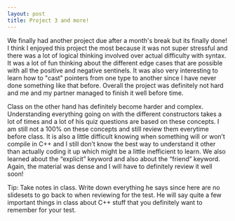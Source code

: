 ```yaml
---
layout: post
title: Project 3 and more!
---
```

We finally had another project due after a month's break but its finally done! I think I enjoyed this project the most because it was not super stressful and there was a lot of logical thinking involved over actual difficulty with syntax. It was a lot of fun thinking about the different edge cases that are possible with all the positive and negative sentinels. It was also very interesting to learn how to "cast" pointers from one type to another since I have never done something like that before. Overall the project was definitely not hard and me and my partner managed to finish it well before time.

Class on the other hand has definitely become harder and complex. Understanding everything going on with the different constructors takes a lot of times and a lot of his quiz questions are based on these concepts. I am still not a 100% on these concepts and still review them everytime before class.
It is also a little difficult knowing when something will or won’t compile in C++ and I still don’t know the best way to understand it other than actually coding it up which might be a little inefficient to learn. We also learned about the “explicit” keyword and also about the “friend” keyword. Again, the material was dense and I will have to definitely review it well soon!


Tip: Take notes in class. Write down everything he says since here are no slidesets to go back to when reviewing for the test. He will say quite a few important things in class about C++ stuff that you definitely want to remember for your test.

